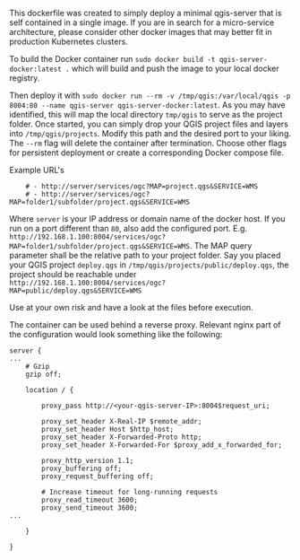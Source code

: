 This dockerfile was created to simply deploy a minimal qgis-server that is self contained in a single image. If you are in search for a micro-service architecture, please consider other docker images that may better fit in production Kubernetes clusters. 

To build the Docker container run `sudo docker build -t qgis-server-docker:latest .` which will build and push the image to your local docker registry.

Then deploy it with `sudo docker run --rm -v /tmp/qgis:/var/local/qgis -p 8004:80 --name qgis-server qgis-server-docker:latest`. As you may have identified, this will map the local directory `tmp/qgis` to serve as the project folder. Once started, you can simply drop your QGIS project files and layers into `/tmp/qgis/projects`. Modify this path and the desired port to your liking. The `--rm` flag will delete the container after termination. Choose other flags for persistent deployment or create a corresponding Docker compose file.

Example URL's
```
    # - http://server/services/ogc?MAP=project.qgs&SERVICE=WMS
    # - http://server/services/ogc?MAP=folder1/subfolder/project.qgs&SERVICE=WMS
```
Where `server` is your IP address or domain name of the docker host. If you run on a port different than `80`, also add the configured port. E.g. `http://192.168.1.100:8004/services/ogc?MAP=folder1/subfolder/project.qgs&SERVICE=WMS`. The MAP query parameter shall be the relative path to your project folder. Say you placed your QGIS project `deploy.qgs` in `/tmp/qgis/projects/public/deploy.qgs`, the project should be reachable under `http://192.168.1.100:8004/services/ogc?MAP=public/deploy.qgs&SERVICE=WMS`

Use at your own risk and have a look at the files before execution.

The container can be used behind a reverse proxy. Relevant nginx part of the configuration would look something like the following:

```
server {
...
    # Gzip
    gzip off;

    location / {

        proxy_pass http://<your-qgis-server-IP>:8004$request_uri;

        proxy_set_header X-Real-IP $remote_addr;
        proxy_set_header Host $http_host;
        proxy_set_header X-Forwarded-Proto http;
        proxy_set_header X-Forwarded-For $proxy_add_x_forwarded_for;

        proxy_http_version 1.1;
        proxy_buffering off;
        proxy_request_buffering off;

        # Increase timeout for long-running requests
        proxy_read_timeout 3600;
        proxy_send_timeout 3600;
...

    }

}
```
